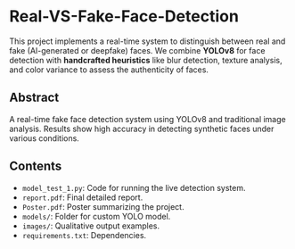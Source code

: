 # Real-VS-Fake-Face-Detection
This project implements a real-time system to distinguish between real and fake (AI-generated or deepfake) faces. We combine **YOLOv8** for face detection with **handcrafted heuristics** like blur detection, texture analysis, and color variance to assess the authenticity of faces.

## Abstract
A real-time fake face detection system using YOLOv8 and traditional image analysis. Results show high accuracy in detecting synthetic faces under various conditions.

## Contents
- `model_test_1.py`: Code for running the live detection system.
- `report.pdf`: Final detailed report.
- `Poster.pdf`: Poster summarizing the project.
- `models/`: Folder for custom YOLO model.
- `images/`: Qualitative output examples.
- `requirements.txt`: Dependencies.

